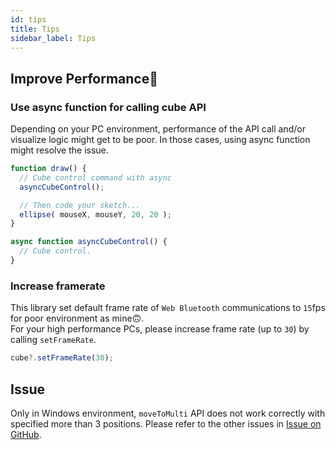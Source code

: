 ```yaml
---
id: tips
title: Tips
sidebar_label: Tips
---
```


## Improve Performance🚀
### Use async function for calling cube API
Depending on your PC environment, performance of the API call and/or visualize logic might get to be poor. In those cases, using async function might resolve the issue.
```js {3,9}
function draw() {
  // Cube control command with async
  asyncCubeControl();

  // Then code your sketch...
  ellipse( mouseX, mouseY, 20, 20 );
}

async function asyncCubeControl() {
  // Cube control.
}
```

### Increase framerate
This library set default frame rate of `Web Bluetooth` communications to `15`fps for poor environment as mine🙃.  
For your high performance PCs, please increase frame rate (up to `30`) by calling `setFrameRate`.
```javascript
cube?.setFrameRate(30);
```

## Issue
Only in Windows environment, `moveToMulti` API does not work correctly with specified more than 3 positions. Please refer to the other issues in [Issue on GitHub](https://github.com/tetunori/p5.toio/issues).